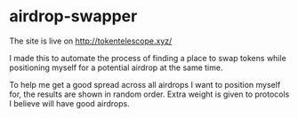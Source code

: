 # airdrop-swapper
The site is live on http://tokentelescope.xyz/

I made this to automate the process of finding a place to swap tokens while positioning myself for a potential airdrop at the same time.

To help me get a good spread across all airdrops I want to position myself for, the results are shown in random order. Extra weight is given to protocols I believe will have good airdrops.
